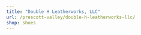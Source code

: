 ```yaml
---
title: "Double H Leatherworks, LLC"
url: /prescott-valley/double-h-leatherworks-llc/
shop: shoes
---
```

